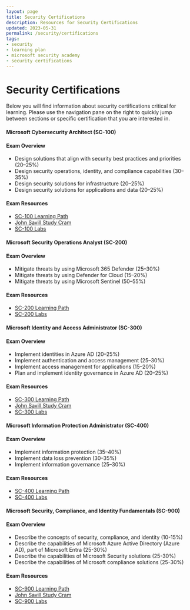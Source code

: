 ```yaml
---
layout: page
title: Security Certifications
description: Resources for Security Certifications
updated: 2023-05-31
permalink: /security/certifications
tags:
- security
- learning plan
- microsoft security academy
- security certifications
---
```


# Security Certifications
Below you will find information about security certifications critical for learning. Please use the navigation pane on the right to quickly jump between sections or specific certification that you are interested in.


#### Microsoft Cybersecurity Architect (SC-100)
#### Exam Overview
* Design solutions that align with security best practices and priorities (20–25%)
* Design security operations, identity, and compliance capabilities (30–35%)
* Design security solutions for infrastructure (20–25%)
* Design security solutions for applications and data (20–25%)

#### Exam Resources
* [SC-100 Learning Path](https://learn.microsoft.com/en-us/certifications/exams/sc-100)
* [John Savill Study Cram](https://www.youtube.com/watch?v=2Qu5gQjNQh4)
* [SC-100 Labs](https://github.com/MicrosoftLearning/SC-100-Microsoft-Cybersecurity-Architect)


#### Microsoft Security Operations Analyst (SC-200)
#### Exam Overview
* Mitigate threats by using Microsoft 365 Defender (25–30%)
* Mitigate threats by using Defender for Cloud (15–20%)
* Mitigate threats by using Microsoft Sentinel (50–55%)

#### Exam Resources
* [SC-200 Learning Path](https://learn.microsoft.com/en-us/certifications/exams/sc-200)
* [SC-200 Labs](https://github.com/MicrosoftLearning/SC-200T00A-Microsoft-Security-Operations-Analyst)


#### Microsoft Identity and Access Administrator (SC-300)
#### Exam Overview
* Implement identities in Azure AD (20–25%)
* Implement authentication and access management (25–30%)
* Implement access management for applications (15–20%)
* Plan and implement identity governance in Azure AD (20–25%)

#### Exam Resources
* [SC-300 Learning Path](https://learn.microsoft.com/en-us/certifications/exams/sc-300)
* [John Savill Study Cram](https://www.youtube.com/watch?v=LGpgqRVG65g)
* [SC-300 Labs](https://github.com/MicrosoftLearning/SC-300-Identity-and-Access-Administrator)


#### Microsoft Information Protection Administrator (SC-400)
#### Exam Overview
* Implement information protection (35–40%)
* Implement data loss prevention (30–35%)
* Implement information governance (25–30%)

#### Exam Resources
* [SC-400 Learning Path](https://learn.microsoft.com/en-us/certifications/exams/sc-400)
* [SC-400 Labs](https://github.com/MicrosoftLearning/SC-400T00A-Microsoft-Information-Protection-Administrator)


#### Microsoft Security, Compliance, and Identity Fundamentals (SC-900)
#### Exam Overview
* Describe the concepts of security, compliance, and identity (10-15%)
* Describe the capabilities of Microsoft Azure Active Directory (Azure AD), part of Microsoft Entra (25-30%)
* Describe the capabilities of Microsoft Security solutions (25-30%)
* Describe the capabilities of Microsoft compliance solutions (25-30%)

#### Exam Resources
* [SC-900 Learning Path](https://learn.microsoft.com/en-us/certifications/exams/sc-900)
* [John Savill Study Cram](https://www.youtube.com/watch?v=Bz-8jM3jg-8)
* [SC-900 Labs](https://github.com/MicrosoftLearning/SC-900-Microsoft-Security-Compliance-and-Identity-Fundamentals)
